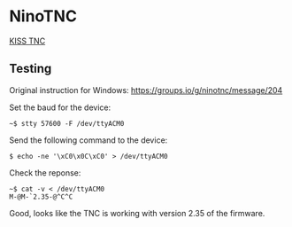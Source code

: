 # NinoTNC

[KISS TNC](https://www.tnc-x.com/kiss.htm)

## Testing

Original instruction for Windows: https://groups.io/g/ninotnc/message/204

Set the baud for the device:

```
~$ stty 57600 -F /dev/ttyACM0
```

Send the following command to the device:

```
$ echo -ne '\xC0\x0C\xC0' > /dev/ttyACM0
```

Check the reponse:

```
~$ cat -v < /dev/ttyACM0
M-@M-`2.35-@^C^C
```

Good, looks like the TNC is working with version 2.35 of the firmware.
